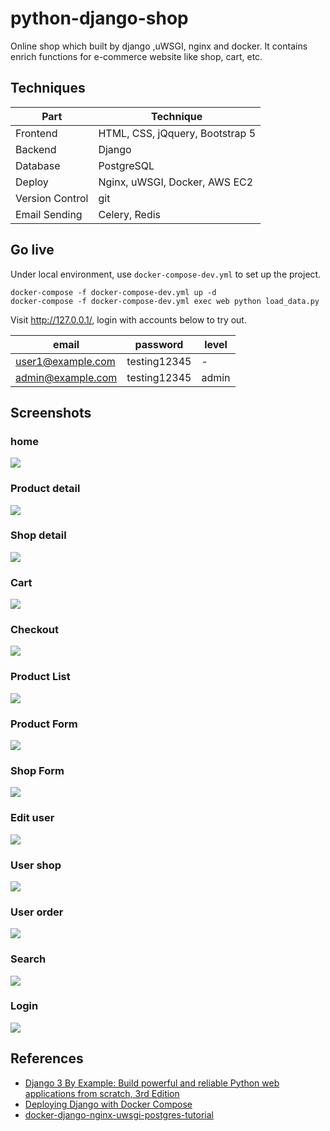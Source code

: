 # python-django-shop

Online shop which built by django ,uWSGI, nginx and docker. It contains enrich functions for e-commerce website like shop, cart, etc.


## Techniques

| Part            | Technique                       |
| --------------- | ------------------------------- |
| Frontend        | HTML, CSS, jQquery, Bootstrap 5 |
| Backend         | Django                          |
| Database        | PostgreSQL                      |
| Deploy          | Nginx, uWSGI, Docker, AWS EC2   |
| Version Control | git                             |
| Email Sending   | Celery, Redis                   |


## Go live
Under local environment, use `docker-compose-dev.yml` to set up the project.
```
docker-compose -f docker-compose-dev.yml up -d
docker-compose -f docker-compose-dev.yml exec web python load_data.py
```

Visit http://127.0.0.1/, login with accounts below to try out.

| email             | password     | level |
| ----------------- | ------------ | ----- |
| user1@example.com | testing12345 | -     |
| admin@example.com | testing12345 | admin |


## Screenshots

### home
![](./intro/home.png)

### Product detail
![](./intro/product_detail.png)

### Shop detail
![](./intro/shop_detail.png)

### Cart
![](./intro/cart.png)

### Checkout
![](./intro/checkout.png)

### Product List
![](./intro/product_list.png)

### Product Form
![](./intro/product_form.png)

### Shop Form
![](./intro/shop_form.png)

### Edit user
![](./intro/user_form.png)

### User shop
![](./intro/user_shop.png)

### User order
![](./intro/user_order.png)

### Search
![](./intro/search.png)

### Login
![](./intro/login.png)


## References

- [Django 3 By Example: Build powerful and reliable Python web applications from scratch, 3rd Edition](https://www.amazon.com/Django-Example-powerful-reliable-applications/dp/1838981950/ref=sr_1_5?crid=3GW5HFEDDLFB3&keywords=django&qid=1655733334&sprefix=django%2Caps%2C356&sr=8-5)
- [Deploying Django with Docker Compose](https://www.youtube.com/watch?v=mScd-Pc_pX0&ab_channel=LondonAppDeveloper)
- [docker-django-nginx-uwsgi-postgres-tutorial](https://github.com/twtrubiks/docker-django-nginx-uwsgi-postgres-tutorial)
